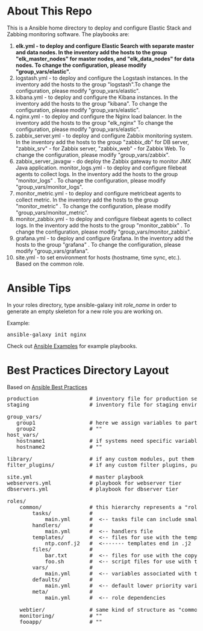 # About This Repo #
This is a Ansible home directory to deploy and configure Elastic Stack and Zabbing monitoring software. The playbooks are:
 
1. **elk.yml - to deploy and configure Elastic Search with separate master and data nodes. In the inventory add the hosts to the group "elk_master_nodes" for master nodes, and "elk_data_nodes" for data nodes. To change the configuration, please modify "group_vars/elastic".**
2. logstash.yml - to deploy and configure the Logstash instances. In the inventory add the hosts to the group "logstash".To change the configuration, please modify "group_vars/elastic".
3. kibana.yml - to deploy and configure the Kibana instances. In the inventory add the hosts to the group "kibana". To change the configuration, please modify "group_vars/elastic".
4. nginx.yml - to deploy and configure the Nginx load balancer. In the inventory add the hosts to the group "elk_nginx" To change the configuration, please modify "group_vars/elastic".
5. zabbix_server.yml - to deploy and configure Zabbix monitoring system. In the inventory add the hosts to the group "zabbix_db" for DB server, "zabbix_srv" - for Zabbix server, "zabbix_web" - for Zabbix Web. To change the configuration, please modify "group_vars/zabbix".
6. zabbix_server_javagw - do deploy the Zabbix gateway to monitor JMX Java application.
monitor_logs.yml - to deploy and configure filebeat agents to collect logs. In the inventory add the hosts to the group "monitor_logs" . To change the configuration, please modify "group_vars/monitor_logs".
7. monitor_metric.yml - to deploy and configure metricbeat agents to collect metric. In the inventory add the hosts to the group "monitor_metric" . To change the configuration, please modify "group_vars/monitor_metric".
8. monitor_zabbix.yml - to deploy and configure filebeat agents to collect logs. In the inventory add the hosts to the group "monitor_zabbix" . To change the configuration, please modify "group_vars/monitor_zabbix".
9. grafana.yml - to deploy and configure Grafana. In the inventory add the hosts to the group "grafana" . To change the configuration, please modify "group_vars/grafana".
10. site.yml - to set environment for hosts (hostname, time sync, etc.). Based on the common role.





# Ansible Tips #
In your roles directory, type ansible-galaxy init <em>role_name</em> in order to generate an empty skeleton for a new role you are working on.

Example:
<pre>
ansible-galaxy init nginx
</pre>

Check out [Ansible Examples](https://github.com/ansible/ansible-examples) for example playbooks.

# Best Practices Directory Layout #

Based on [Ansible Best Practices](https://docs.ansible.com/ansible/playbooks_best_practices.html#directory-layout)

<pre>
production                # inventory file for production servers
staging                   # inventory file for staging environment

group_vars/
   group1                 # here we assign variables to particular groups
   group2                 # ""
host_vars/
   hostname1              # if systems need specific variables, put them here
   hostname2              # ""

library/                  # if any custom modules, put them here (optional)
filter_plugins/           # if any custom filter plugins, put them here (optional)

site.yml                  # master playbook
webservers.yml            # playbook for webserver tier
dbservers.yml             # playbook for dbserver tier

roles/
    common/               # this hierarchy represents a "role"
        tasks/            #
            main.yml      #  <-- tasks file can include smaller files if warranted
        handlers/         #
            main.yml      #  <-- handlers file
        templates/        #  <-- files for use with the template resource
            ntp.conf.j2   #  <------- templates end in .j2
        files/            #
            bar.txt       #  <-- files for use with the copy resource
            foo.sh        #  <-- script files for use with the script resource
        vars/             #
            main.yml      #  <-- variables associated with this role
        defaults/         #
            main.yml      #  <-- default lower priority variables for this role
        meta/             #
            main.yml      #  <-- role dependencies

    webtier/              # same kind of structure as "common" was above, done for the webtier role
    monitoring/           # ""
    fooapp/               # ""
</pre>

